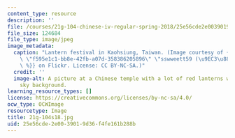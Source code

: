 ```yaml
---
content_type: resource
description: ''
file: /courses/21g-104-chinese-iv-regular-spring-2018/25e56cde2e0039019d36f4fe161b288b_21g-104s18.jpg
file_size: 124684
file_type: image/jpeg
image_metadata:
  caption: "Lantern festival in Kaohsiung, Taiwan. (Image courtesy of {{% resource_link\
    \ \"f595e1c1-bb8e-42fb-a07d-358386205896\" \"sswweett59 (\u9EC3\u88D5\u5CF0)\"\
    \ %}} on Flickr. License: CC BY-NC-SA.)"
  credit: ''
  image-alt: A picture at a Chinese temple with a lot of red lanterns with a blue
    sky background.
learning_resource_types: []
license: https://creativecommons.org/licenses/by-nc-sa/4.0/
ocw_type: OCWImage
resourcetype: Image
title: 21g-104s18.jpg
uid: 25e56cde-2e00-3901-9d36-f4fe161b288b
---
```

